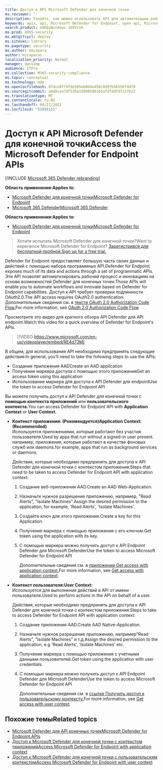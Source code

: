```yaml
---
title: Доступ к API Microsoft Defender для конечной точки
ms.reviewer: ''
description: Узнайте, как можно использовать API для автоматизации рабочего процесса и инновация на основе возможностей Microsoft Defender для конечных точек
keywords: apis, api, Microsoft Defender for Endpoint, open api, Microsoft Defender for Endpoint api, public api, supported apis, alerts, device, user, domain, ip, file, advanced hunting, query
search.product: eADQiWindows 10XVcnh
ms.prod: m365-security
ms.mktglfcycl: deploy
ms.sitesec: library
ms.pagetype: security
ms.author: macapara
author: mjcaparas
localization_priority: Normal
manager: dansimp
audience: ITPro
ms.collection: M365-security-compliance
ms.topic: conceptual
ms.technology: mde
ms.openlocfilehash: 87dce8ff4fde505eb8d4e458c8d9fb56556f4d78
ms.sourcegitcommit: a8d8cee7df535a150985d6165afdfddfdf21f622
ms.translationtype: MT
ms.contentlocale: ru-RU
ms.lasthandoff: 04/21/2021
ms.locfileid: "51935111"
---
```

# <a name="access-the-microsoft-defender-for-endpoint-apis"></a><span data-ttu-id="97862-104">Доступ к API Microsoft Defender для конечной точки</span><span class="sxs-lookup"><span data-stu-id="97862-104">Access the Microsoft Defender for Endpoint APIs</span></span> 

[!INCLUDE [Microsoft 365 Defender rebranding](../../includes/microsoft-defender.md)]

<span data-ttu-id="97862-105">**Область применения:**</span><span class="sxs-lookup"><span data-stu-id="97862-105">**Applies to:**</span></span>
- [<span data-ttu-id="97862-106">Microsoft Defender для конечной точки</span><span class="sxs-lookup"><span data-stu-id="97862-106">Microsoft Defender for Endpoint</span></span>](https://go.microsoft.com/fwlink/p/?linkid=2154037)
- [<span data-ttu-id="97862-107">Microsoft 365 Defender</span><span class="sxs-lookup"><span data-stu-id="97862-107">Microsoft 365 Defender</span></span>](https://go.microsoft.com/fwlink/?linkid=2118804)


<span data-ttu-id="97862-108">**Область применения:**</span><span class="sxs-lookup"><span data-stu-id="97862-108">**Applies to:**</span></span> 
- [<span data-ttu-id="97862-109">Microsoft Defender для конечной точки</span><span class="sxs-lookup"><span data-stu-id="97862-109">Microsoft Defender for Endpoint</span></span>](https://go.microsoft.com/fwlink/?linkid=2154037)

> <span data-ttu-id="97862-110">Хотите испытать Microsoft Defender для конечной точки?</span><span class="sxs-lookup"><span data-stu-id="97862-110">Want to experience Microsoft Defender for Endpoint?</span></span> [<span data-ttu-id="97862-111">Зарегистрився для бесплатной пробной.</span><span class="sxs-lookup"><span data-stu-id="97862-111">Sign up for a free trial.</span></span>](https://www.microsoft.com/microsoft-365/windows/microsoft-defender-atp?ocid=docs-wdatp-exposedapis-abovefoldlink) 



<span data-ttu-id="97862-112">Defender for Endpoint предоставляет большую часть своих данных и действий с помощью набора программных API.</span><span class="sxs-lookup"><span data-stu-id="97862-112">Defender for Endpoint exposes much of its data and actions through a set of programmatic APIs.</span></span> <span data-ttu-id="97862-113">Эти API позволят автоматизировать рабочий процесс и инновациям на основе возможностей Defender для конечных точек.</span><span class="sxs-lookup"><span data-stu-id="97862-113">Those APIs will enable you to automate workflows and innovate based on Defender for Endpoint capabilities.</span></span> <span data-ttu-id="97862-114">Доступ к API требует проверки подлинности OAuth2.0.</span><span class="sxs-lookup"><span data-stu-id="97862-114">The API access requires OAuth2.0 authentication.</span></span> <span data-ttu-id="97862-115">Дополнительные сведения см. в [тексте OAuth 2.0 Authorization Code Flow.](https://docs.microsoft.com/azure/active-directory/develop/active-directory-v2-protocols-oauth-code)</span><span class="sxs-lookup"><span data-stu-id="97862-115">For more information, see [OAuth 2.0 Authorization Code Flow](https://docs.microsoft.com/azure/active-directory/develop/active-directory-v2-protocols-oauth-code).</span></span>

<span data-ttu-id="97862-116">Просмотрите это видео для краткого обзора API Defender для API endpoint.</span><span class="sxs-lookup"><span data-stu-id="97862-116">Watch this video for a quick overview of Defender for Endpoint's APIs.</span></span> 
>[!VIDEO https://www.microsoft.com/en-us/videoplayer/embed/RE4d73M]

<span data-ttu-id="97862-117">В общем, для использования API необходимо предпринять следующие действия:</span><span class="sxs-lookup"><span data-stu-id="97862-117">In general, you’ll need to take the following steps to use the APIs:</span></span>
- <span data-ttu-id="97862-118">Создание приложения AAD</span><span class="sxs-lookup"><span data-stu-id="97862-118">Create an AAD application</span></span>
- <span data-ttu-id="97862-119">Получение маркера доступа с помощью этого приложения</span><span class="sxs-lookup"><span data-stu-id="97862-119">Get an access token using this application</span></span>
- <span data-ttu-id="97862-120">Использование маркера для доступа к API Defender для endpoint</span><span class="sxs-lookup"><span data-stu-id="97862-120">Use the token to access Defender for Endpoint API</span></span>


<span data-ttu-id="97862-121">Вы можете получить доступ к API Defender для конечной точки с **помощью контекста приложений** или **пользовательского контекста.**</span><span class="sxs-lookup"><span data-stu-id="97862-121">You can access Defender for Endpoint API with **Application Context** or **User Context**.</span></span>

- <span data-ttu-id="97862-122">**Контекст приложения: (Рекомендуется)**</span><span class="sxs-lookup"><span data-stu-id="97862-122">**Application Context: (Recommended)**</span></span> <br>
    <span data-ttu-id="97862-123">Используется приложениями, которые работают без участия пользователя.</span><span class="sxs-lookup"><span data-stu-id="97862-123">Used by apps that run without a signed-in user present.</span></span> <span data-ttu-id="97862-124">например, приложения, которые работают в качестве фоновых служб или daemons.</span><span class="sxs-lookup"><span data-stu-id="97862-124">for example, apps that run as background services or daemons.</span></span>

    <span data-ttu-id="97862-125">Действия, которые необходимо предпринять для доступа к API Defender для конечной точки с контекстом приложения:</span><span class="sxs-lookup"><span data-stu-id="97862-125">Steps that need to be taken to access Defender for Endpoint API with application context:</span></span>

  1. <span data-ttu-id="97862-126">Создание веб-приложения AAD.</span><span class="sxs-lookup"><span data-stu-id="97862-126">Create an AAD Web-Application.</span></span>
  2. <span data-ttu-id="97862-127">Назначьте нужное разрешение приложению, например, "Read Alerts", "Isolate Machines".</span><span class="sxs-lookup"><span data-stu-id="97862-127">Assign the desired permission to the application, for example, 'Read Alerts', 'Isolate Machines'.</span></span> 
  3. <span data-ttu-id="97862-128">Создайте ключ для этого приложения.</span><span class="sxs-lookup"><span data-stu-id="97862-128">Create a key for this Application.</span></span>
  4. <span data-ttu-id="97862-129">Получение маркера с помощью приложения с его ключом.</span><span class="sxs-lookup"><span data-stu-id="97862-129">Get token using the application with its key.</span></span>
  5. <span data-ttu-id="97862-130">С помощью маркера можно получить доступ к API Endpoint Defender для Microsoft Defender</span><span class="sxs-lookup"><span data-stu-id="97862-130">Use the token to access Microsoft Defender for Endpoint API</span></span>

     <span data-ttu-id="97862-131">Дополнительные сведения см. в [приложении Get access with application context.](exposed-apis-create-app-webapp.md)</span><span class="sxs-lookup"><span data-stu-id="97862-131">For more information, see [Get access with application context](exposed-apis-create-app-webapp.md).</span></span>


- <span data-ttu-id="97862-132">**Контекст пользователя:**</span><span class="sxs-lookup"><span data-stu-id="97862-132">**User Context:**</span></span> <br>
    <span data-ttu-id="97862-133">Используется для выполнения действий в API от имени пользователя.</span><span class="sxs-lookup"><span data-stu-id="97862-133">Used to perform actions in the API on behalf of a user.</span></span>

    <span data-ttu-id="97862-134">Действия, которые необходимо предпринять для доступа к API Defender для конечной точки с контекстом приложения:</span><span class="sxs-lookup"><span data-stu-id="97862-134">Steps to take to access Defender for Endpoint API with application context:</span></span>

  1. <span data-ttu-id="97862-135">Создание приложения AAD.</span><span class="sxs-lookup"><span data-stu-id="97862-135">Create AAD Native-Application.</span></span>
  2. <span data-ttu-id="97862-136">Назначьте нужное разрешение приложению, например"Read Alerts", "Isolate Machines" и т.д.</span><span class="sxs-lookup"><span data-stu-id="97862-136">Assign the desired permission to the application, e.g 'Read Alerts', 'Isolate Machines' etc.</span></span> 
  3. <span data-ttu-id="97862-137">Получение маркера с помощью приложения с учетными данными пользователей.</span><span class="sxs-lookup"><span data-stu-id="97862-137">Get token using the application with user credentials.</span></span>
  4. <span data-ttu-id="97862-138">С помощью маркера можно получить доступ к API Endpoint Defender для Microsoft Defender</span><span class="sxs-lookup"><span data-stu-id="97862-138">Use the token to access Microsoft Defender for Endpoint API</span></span>

     <span data-ttu-id="97862-139">Дополнительные сведения см. в [ссылке Получить доступ к пользовательскому контексту.](exposed-apis-create-app-nativeapp.md)</span><span class="sxs-lookup"><span data-stu-id="97862-139">For more information, see [Get access with user context](exposed-apis-create-app-nativeapp.md).</span></span>


## <a name="related-topics"></a><span data-ttu-id="97862-140">Похожие темы</span><span class="sxs-lookup"><span data-stu-id="97862-140">Related topics</span></span>
- [<span data-ttu-id="97862-141">Microsoft Defender для API конечных точек</span><span class="sxs-lookup"><span data-stu-id="97862-141">Microsoft Defender for Endpoint APIs</span></span>](exposed-apis-list.md)
- [<span data-ttu-id="97862-142">Доступ к Microsoft Defender для конечной точки с контекстом приложений</span><span class="sxs-lookup"><span data-stu-id="97862-142">Access Microsoft Defender for Endpoint with application context</span></span>](exposed-apis-create-app-webapp.md)
- [<span data-ttu-id="97862-143">Доступ к Microsoft Defender для конечной точки с пользовательским контекстом</span><span class="sxs-lookup"><span data-stu-id="97862-143">Access Microsoft Defender for Endpoint with user context</span></span>](exposed-apis-create-app-nativeapp.md)
